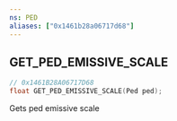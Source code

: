 ```yaml
---
ns: PED
aliases: ["0x1461b28a06717d68"]
---
```

## GET_PED_EMISSIVE_SCALE

```c
// 0x1461B28A06717D68
float GET_PED_EMISSIVE_SCALE(Ped ped);
```

Gets ped emissive scale

